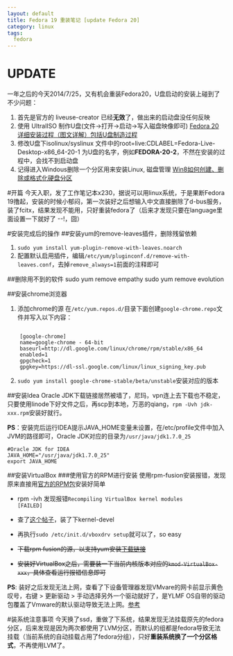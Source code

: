 ```yaml
---
layout: default
title: Fedora 19 重装笔记 [update Fedora 20]
category: linux
tags: 
  fedora
---
```

# UPDATE
一年之后的今天2014/7/25，又有机会重装Fedora20，U盘启动的安装上碰到了不少问题：
1. 首先是官方的 liveuse-creator 已经**无效**了，做出来的启动盘没任何反映
2. 使用 UltralISO 制作U盘(文件->打开->启动->写入磁盘映像即可) [Fedora 20 详细安装过程（图文详解）包括U盘制造过程](http://www.myexception.cn/other/1622957.html)
3. 修改U盘下isolinux/syslinux 文件中的root=live:CDLABEL=Fedora-Live-Desktop-x86_64-20-1 为U盘的名字，例如**FEDORA-20-2**，不然在安装的过程中，会找不到启动盘
4. 记得进入Windous删除一个分区用来安装Linux, 磁盘管理 [Win8如何创建、删除或格式化硬盘分区](http://product.pconline.com.cn/itbk/software/win8/1211/3059944.html)

#开篇
今天入职，发了工作笔记本x230，据说可以用linux系统，于是果断Fedora 19撸起，安装的时候小郁闷，第一次装好之后想输入中文直接删除了d-bus服务，装了fcitx，结果发现不能用，只好重装fedora了（后来才发现只要在language里面设置一下就好了 --!，囧）

#安装完成后的操作
##安装yum的remove-leaves插件，删除残留依赖
1. `sudo yum install yum-plugin-remove-with-leaves.noarch`
2. 配置默认启用插件，编辑`/etc/yum/pluginconf.d/remove-with-leaves.conf`，去掉`remove_always=1`前面的注释即可

##删除用不到的软件
    sudo yum remove empathy
    sudo yum remove evolution
    
##安装chrome浏览器
1. 添加chrome的源 在`/etc/yum.repos.d/`目录下面创建`google-chrome.repo`文件并写入以下内容：
<pre><code>
    [google-chrome]  
    name=google-chrome - 64-bit  
    baseurl=http://dl.google.com/linux/chrome/rpm/stable/x86_64  
    enabled=1  
    gpgcheck=1  
    gpgkey=https://dl-ssl.google.com/linux/linux_signing_key.pub  
</code></pre>
2. `sudo yum install google-chrome-stable/beta/unstable`安装对应的版本

##安装Idea
Oracle JDK下载链接居然被墙了，尼玛，vpn连上去下载也不稳定，只要使用linode下好文件之后，再scp到本地，万恶的qiang，`rpm -Uvh jdk-xxx.rpm`安装好就行。

**PS**：安装完后运行IDEA提示JAVA\_HOME变量未设置，在/etc/profile文件中加入JVM的路径即可，Oracle JDK对应的目录为`/usr/java/jdk1.7.0_25`
    
    #Oracle JDK for IDEA
    JAVA_HOME="/usr/java/jdk1.7.0_25"
    export JAVA_HOME

##安装VirtualBox
###使用官方的RPM进行安装
使用rpm-fusion安装报错，发现原来直接用[官方的RPM包](https://www.virtualbox.org/wiki/Linux_Downloads)安装好简单

+ rpm -ivh 发现报错`Recompiling VirtualBox kernel modules                      [FAILED]`
+ 查了[这个帖子](http://forums.fedoraforum.org/archive/index.php/t-237427.html)，装了下kernel-devel
+ 再执行`sudo /etc/init.d/vboxdrv setup`就可以了，so easy

+ <del>下载rpm fusion的源，以支持yum安装[下载链接](http://rpmfusion.org/Configuration)</del>
+ <del>安装好VirtualBox之后，需要装一下当前内核版本对应的`kmod-VirtualBox-xxx`，具体查看运行报错信息即可</del>

**PS**: 装好之后发现无法上网，查看了下设备管理器发现VMvare的网卡前显示黄色叹号，右键 > 更新驱动 > 手动选择另外一个驱动就好了，是YLMF OS自带的驱动包覆盖了Vmware的默认驱动导致无法上网。[参考](http://blog.csdn.net/evilcode/article/details/7645479)


#装系统注意事项
今天换了ssd，重做了下系统，结果发现无法挂载原先的fedora分区，后来发现是因为两次都使用了LVM分区，而默认的组都是fedora导致无法挂载（当前系统的自动挂载占用了fedora分组），只好**重装系统换了一个分区格式**，不再使用LVM了。
